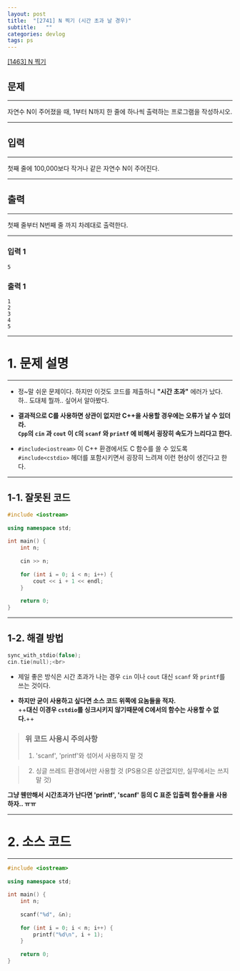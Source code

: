 ```yaml
---
layout: post
title:  "[2741] N 찍기 (시간 초과 날 경우)"
subtitle:   ""
categories: devlog
tags: ps
---
```


[[1463] N 찍기](boj.kr/2741)  
  


## 문제

- - -


자연수 N이 주어졌을 때, 1부터 N까지 한 줄에 하나씩 출력하는 프로그램을 작성하시오.


- - -


## 입력


- - -


첫째 줄에 100,000보다 작거나 같은 자연수 N이 주어진다.


- - -


## 출력

- - -


첫째 줄부터 N번째 줄 까지 차례대로 출력한다.


- - -


### 입력 1

```
5
```

### 출력 1

```
1
2
3
4
5
```

* * *
  
  
  

# 1. 문제 설명

- - -


- 정~말 쉬운 문제이다.
하지만 이것도 코드를 제출하니 **"시간 초과"** 에러가 났다. 하.. 도대체 뭘까.. 싶어서 알아봤다.

- **결과적으로 C를 사용하면 상관이 없지만 C++을 사용할 경우에는 오류가 날 수 있더라.  
`Cpp`의 `cin` 과 `cout` 이 `C`의 `scanf` 와 `printf` 에 비해서 굉장히 속도가 느리다고 한다.**

- `#include<iostream>` 이 C++ 환경에서도 C 함수를 쓸 수 있도록  `#include<cstdio>` 헤더를 포함시키면서 굉장히 느려져 이런 현상이 생긴다고 한다.

---

## 1-1. 잘못된 코드

```cpp
#include <iostream>
 
using namespace std;
 
int main() {
    int n;
 
    cin >> n;
 
    for (int i = 0; i < n; i++) {
        cout << i + 1 << endl;
    }
 
    return 0;
}
```
  
  
---



## 1-2. 해결 방법
```cpp
sync_with_stdio(false);
cin.tie(null);<br>
```

- 제일 좋은 방식은 시간 초과가 나는 경우 `cin` 이나 `cout` 대신 `scanf` 와 `printf`를 쓰는 것이다.  


- **하지만 굳이 사용하고 싶다면 소스 코드 위쪽에 요놈들을 적자.**  
++**대신 이경우 `cstdio`를 싱크시키지 않기때문에 C에서의 함수는 사용할 수 없다.**++


> ### 위 코드 사용시 주의사항
> 1. 'scanf', 'printf'와 섞어서 사용하지 말 것  

> 2. 싱글 쓰레드 환경에서만 사용할 것 (PS용으론 상관없지만, 실무에서는 쓰지 말 것)  


**그냥 웬만해서 시간초과가 난다면 'printf', 'scanf' 등의 C 표준 입출력 함수들을 사용하자.. ㅠㅠ**
- - -
  
  
  

# 2. 소스 코드


- - -


```cpp
#include <iostream>
 
using namespace std;
 
int main() {
    int n;
     
    scanf("%d", &n);
 
    for (int i = 0; i < n; i++) {
        printf("%d\n", i + 1);
    }
 
    return 0;
}

```